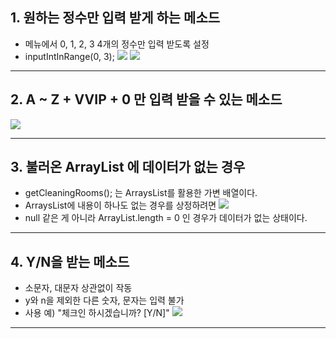 ## 1. 원하는 정수만 입력 받게 하는 메소드
- 메뉴에서 0, 1, 2, 3 4개의 정수만 입력 받도록 설정
- inputIntInRange(0, 3);
![](image/inputIntInRange.jpg)
![](image/isInRange.jpg)

---
## 2. A ~ Z + VVIP + 0 만 입력 받을 수 있는 메소드

![](image/selectRoom.jpg)

---
## 3. 불러온 ArrayList 에 데이터가 없는 경우
- getCleaningRooms(); 는 ArraysList를 활용한 가변 배열이다.
- ArraysList에 내용이 하나도 없는 경우를 상정하려면
![](image/arraylistlength0.jpg)
- null 같은 게 아니라 ArrayList.length = 0 인 경우가 데이터가 없는 상태이다.

---
## 4. Y/N을 받는 메소드
- 소문자, 대문자 상관없이 작동
- y와 n을 제외한 다른 숫자, 문자는 입력 불가
- 사용 예) "체크인 하시겠습니까? \[Y/N]"
![](image/intputyn.jpg)
----
